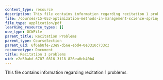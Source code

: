 ```yaml
---
content_type: resource
description: This file contains information regarding recitation 1 problems.
file: /courses/15-053-optimization-methods-in-management-science-spring-2013/e2d50abd670708163f18826ea0cb40b4_MIT15_053S13_rec01.pdf
file_type: application/pdf
learning_resource_types: []
ocw_type: OCWFile
parent_title: Recitation Problems
parent_type: CourseSection
parent_uid: 6f6ab8fe-23e9-d56e-ebd4-0e3310c733c3
resourcetype: Document
title: Recitation 1 problems
uid: e2d50abd-6707-0816-3f18-826ea0cb40b4
---
```

This file contains information regarding recitation 1 problems.